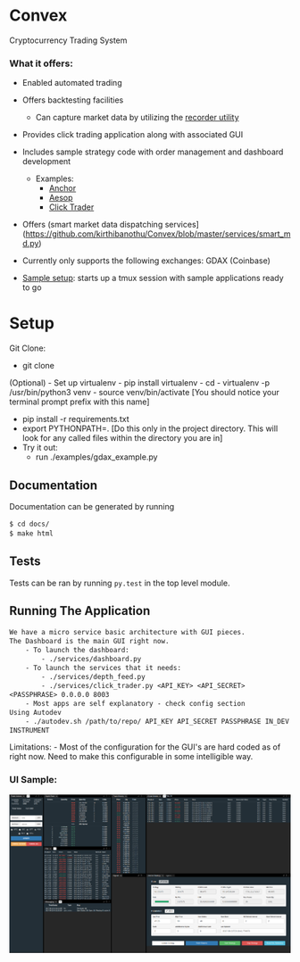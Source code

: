 # Convex
Cryptocurrency Trading System

### What it offers:
- Enabled automated trading
- Offers backtesting facilities
    - Can capture market data by utilizing the [recorder utility](https://github.com/kirthibanothu/Convex/blob/master/services/recorder.py)
- Provides click trading application along with associated GUI
- Includes sample strategy code with order management and dashboard development
    - Examples:
        - [Anchor](https://github.com/kirthibanothu/Convex/blob/master/services/anchor/)
        - [Aesop](https://github.com/kirthibanothu/Convex/tree/master/services/aesop)
        - [Click Trader](https://github.com/kirthibanothu/Convex/blob/master/services/click_trader.py)
- Offers (smart market data dispatching services](https://github.com/kirthibanothu/Convex/blob/master/services/smart_md.py)
- Currently only supports the following exchanges: GDAX (Coinbase)

- [Sample setup](https://github.com/kirthibanothu/Convex/blob/master/autodev.sh): starts up a tmux session with sample applications ready to go

# Setup
Git Clone:
- git clone <ssh path> <project name>

(Optional)
    - Set up virtualenv
        - pip install virtualenv
    - cd <project folder>
    - virtualenv -p /usr/bin/python3 venv
    - source venv/bin/activate [You should notice your terminal prompt prefix with this name]

- pip install -r requirements.txt
- export PYTHONPATH=. [Do this only in the project directory. This will look for any called files within the directory you are in]
- Try it out:
    - run ./examples/gdax_example.py

## Documentation
Documentation can be generated by running

```bash
$ cd docs/
$ make html
```

## Tests

Tests can be ran by running `py.test` in the top level module.

## Running The Application
    We have a micro service basic architecture with GUI pieces.
    The Dashboard is the main GUI right now.
        - To launch the dashboard:
            - ./services/dashboard.py
        - To launch the services that it needs:
            - ./services/depth_feed.py
            - ./services/click_trader.py <API_KEY> <API_SECRET> <PASSPHRASE> 0.0.0.0 8003
        - Most apps are self explanatory - check config section
    Using Autodev
        - ./autodev.sh /path/to/repo/ API_KEY API_SECRET PASSPHRASE IN_DEV INSTRUMENT

Limitations:
    - Most of the configuration for the GUI's are hard coded as of right now. Need to make this configurable in some intelligible way.

### UI Sample:
![UI](https://github.com/kirthibanothu/Convex/blob/master/Progress/GUI/Dashboard%20-%202017-09-21%2023-22-10.png)
